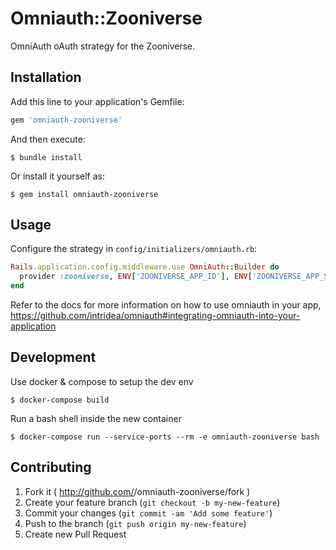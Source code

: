 # Omniauth::Zooniverse

OmniAuth oAuth strategy for the Zooniverse.

## Installation

Add this line to your application's Gemfile:

```ruby
gem 'omniauth-zooniverse'
```

And then execute:

```shell
$ bundle install
```

Or install it yourself as:

```shell
$ gem install omniauth-zooniverse
```

## Usage

Configure the strategy in `config/initializers/omniauth.rb`:

```ruby
Rails.application.config.middleware.use OmniAuth::Builder do
  provider :zooniverse, ENV['ZOONIVERSE_APP_ID'], ENV['ZOONIVERSE_APP_SECRET']
end
```

Refer to the docs for more information on how to use omniauth in your app, https://github.com/intridea/omniauth#integrating-omniauth-into-your-application

## Development

Use docker & compose to setup the dev env

```shell
$ docker-compose build
```

Run a bash shell inside the new container

```shell
$ docker-compose run --service-ports --rm -e omniauth-zooniverse bash
```

## Contributing

1. Fork it ( http://github.com/<my-github-username>/omniauth-zooniverse/fork )
2. Create your feature branch (`git checkout -b my-new-feature`)
3. Commit your changes (`git commit -am 'Add some feature'`)
4. Push to the branch (`git push origin my-new-feature`)
5. Create new Pull Request
